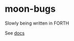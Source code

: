 # moon-bugs

Slowly being written in FORTH

See [docs](https://github.com/alban-read/moon-bugs/wiki/00----Home)
